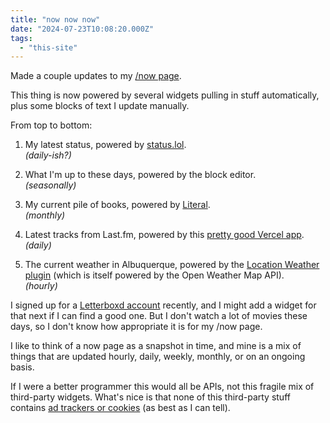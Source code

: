 ```yaml
---
title: "now now now"
date: "2024-07-23T10:08:20.000Z"
tags: 
  - "this-site"
---
```


Made a couple updates to my [/now page](https://nicksimson.com/now/).

This thing is now powered by several widgets pulling in stuff automatically, plus some blocks of text I update manually.

From top to bottom:

1. My latest status, powered by [status.lol](https://nsmsn.status.lol/).  
    _(daily-ish?)_

3. What I'm up to these days, powered by the block editor.  
    _(seasonally)_

5. My current pile of books, powered by [Literal](https://literal.club/pages/widget).  
    _(monthly)_

7. Latest tracks from Last.fm, powered by this [pretty good Vercel app](https://github.com/JeffreyCA/lastfm-recently-played-readme).  
    _(daily)_

9. The current weather in Albuquerque, powered by the [Location Weather plugin](https://wordpress.org/plugins/location-weather/) (which is itself powered by the Open Weather Map API).  
    _(hourly)_

I signed up for a [Letterboxd account](https://letterboxd.com/nsmsn/) recently, and I might add a widget for that next if I can find a good one. But I don't watch a lot of movies these days, so I don't know how appropriate it is for my /now page.

I like to think of a now page as a snapshot in time, and mine is a mix of things that are updated hourly, daily, weekly, monthly, or on an ongoing basis.

If I were a better programmer this would all be APIs, not this fragile mix of third-party widgets. What's nice is that none of this third-party stuff contains [ad trackers or cookies](https://themarkup.org/blacklight?url=nicksimson.com%252Fnow) (as best as I can tell).
